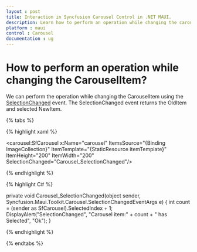 ```yaml
---
layout : post
title: Interaction in Syncfusion Carousel Control in .NET MAUI.
description: Learn how to perform an operation while changing the carouselItem or Collection in Carousel for .NET MAUI.
platform : maui
control : Carousel
documentation : ug
---
```


# How to perform an operation while changing the CarouselItem?

We can perform the operation while changing the CarouselItem using the [SelectionChanged](https://help.syncfusion.com/cr/maui-toolkit/Syncfusion.Maui.Toolkit.Carousel.SfCarousel.html#Syncfusion_Maui_Toolkit_Carousel_SfCarousel_SelectionChanged) event. The SelectionChanged event returns the OldItem and selected NewItem.

{% tabs %}

{% highlight xaml %}

<carousel:SfCarousel x:Name="carousel"
                     ItemsSource="{Binding ImageCollection}"
                     ItemTemplate="{StaticResource itemTemplate}"
                     ItemHeight="200"
                     ItemWidth="200"
                     SelectionChanged="Carousel_SelectionChanged"/>

{% endhighlight %}

{% highlight C# %}

private void Carousel_SelectionChanged(object sender, Syncfusion.Maui.Toolkit.Carousel.SelectionChangedEventArgs e)
{
    int count = (sender as SfCarousel).SelectedIndex + 1;
    DisplayAlert("SelectionChanged", "Carousel item:" + count + " has Selected", "Ok");
}

{% endhighlight %}

{% endtabs %}


